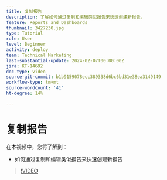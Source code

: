 ```yaml
---
title: 复制报告
description: 了解如何通过复制和编辑类似报告来快速创建新报告。
feature: Reports and Dashboards
thumbnail: 3427230.jpg
type: Tutorial
role: User
level: Beginner
activity: deploy
team: Technical Marketing
last-substantial-update: 2024-02-07T00:00:00Z
jira: KT-14692
doc-type: video
source-git-commit: b1b9159078ecc389338d6bc6bd31e38ea3149149
workflow-type: tm+mt
source-wordcount: '41'
ht-degree: 14%

---
```


# 复制报告

在本视频中，您将了解到：

* 如何通过复制和编辑类似报告来快速创建新报告

>[!VIDEO](https://video.tv.adobe.com/v/3427230/?quality=12&learn=on)

